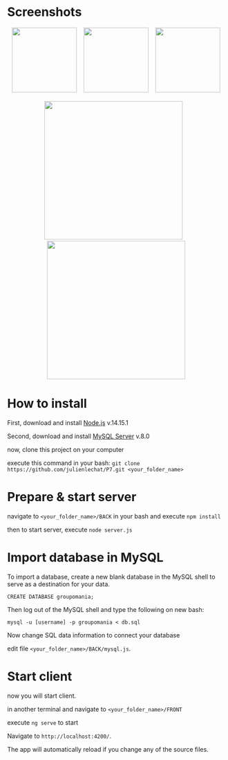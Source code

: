 # Screenshots

<div align="center">
    <img src="https://github.com/julienlechat/reseau-social-entreprise/blob/main/screenshot/login.PNG?raw=true" height="150px"</img>
    <img height="0" width="8px">
    <img src="https://github.com/julienlechat/reseau-social-entreprise/blob/main/screenshot/actuality-2.PNG?raw=true" height="150px"</img>
    <img height="0" width="8px">
    <img src="https://github.com/julienlechat/reseau-social-entreprise/blob/main/screenshot/settings.PNG?raw=true" height="150px"</img>
</div><br />
<div align="center">
    <img src="https://github.com/julienlechat/reseau-social-entreprise/blob/main/screenshot/actuality-1.PNG?raw=true" height="320px"</img>
    <img height="0" width="8px">
    <img src="https://github.com/julienlechat/reseau-social-entreprise/blob/main/screenshot/profile.PNG?raw=true" height="320px"</img>
</div>
 
 
# How to install

First, download and install [Node.js](https://nodejs.org/fr/download/releases/) v.14.15.1

Second, download and install [MySQL Server](https://www.mysql.com/fr/downloads/) v.8.0

now, clone this project on your computer

execute this command in your bash: `git clone  https://github.com/julienlechat/P7.git <your_folder_name>`

# Prepare & start server

navigate to `<your_folder_name>/BACK` in your bash and execute `npm install`

then to start server, execute `node server.js`

# Import database in MySQL

To import a database, create a new blank database in the MySQL shell to serve as a destination for your data.

`CREATE DATABASE groupomania;`

Then log out of the MySQL shell and type the following on new bash:

`mysql -u [username] -p groupomania < db.sql`

Now change SQL data information to connect your database

edit file `<your_folder_name>/BACK/mysql.js`.

# Start client

now you will start client.

in another terminal and navigate to `<your_folder_name>/FRONT`

execute `ng serve` to start


Navigate to `http://localhost:4200/`.

The app will automatically reload if you change any of the source files.
